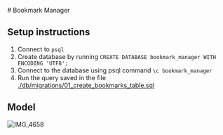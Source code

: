 # Bookmark Manager

## Setup instructions
1. Connect to `psql`
2. Create database by running `CREATE DATABASE bookmark_manager WITH ENCODING 'UTF8';`
3. Connect to the database using psql command `\c bookmark_manager`
4. Run the query saved in the file [./db/migrations/01_create_bookmarks_table.sql](./db/migrations/01_create_bookmarks_table.sql)


## Model
![IMG_4658](https://user-images.githubusercontent.com/16557524/58863790-68f61c80-86ab-11e9-85a7-9ac85ae2a4a6.JPG)